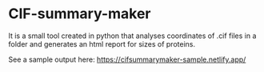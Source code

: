 # CIF-summary-maker
It is a small tool created in python that analyses coordinates of .cif files in a folder and generates an html report for sizes of proteins.


See a sample output here:
https://cifsummarymaker-sample.netlify.app/
